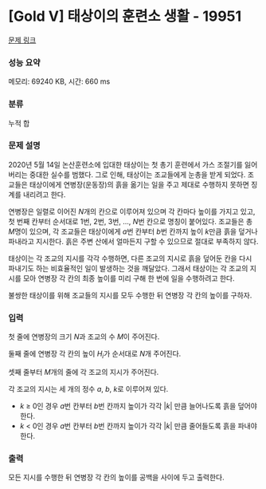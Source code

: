 # [Gold V] 태상이의 훈련소 생활 - 19951 

[문제 링크](https://www.acmicpc.net/problem/19951) 

### 성능 요약

메모리: 69240 KB, 시간: 660 ms

### 분류

누적 합

### 문제 설명

<p>2020년 5월 14일 논산훈련소에 입대한 태상이는 첫 총기 훈련에서 가스 조절기를 잃어버리는 중대한 실수를 범했다. 그로 인해, 태상이는 조교들에게 눈총을 받게 되었다. 조교들은 태상이에게 연병장(운동장)의 흙을 옮기는 일을 주고 제대로 수행하지 못하면 징계를 내리려고 한다.</p>

<p>연병장은 일렬로 이어진 <em>N</em>개의 칸으로 이루어져 있으며 각 칸마다 높이를 가지고 있고, 첫 번째 칸부터 순서대로 1번, 2번, 3번, ..., <em>N</em>번 칸으로 명칭이 붙어있다. 조교들은 총 <em>M</em>명이 있으며, 각 조교들은 태상이에게 <em>a</em>번 칸부터 <em>b</em>번 칸까지 높이 <em>k</em>만큼 흙을 덮거나 파내라고 지시한다. 흙은 주변 산에서 얼마든지 구할 수 있으므로 절대로 부족하지 않다.</p>

<p>태상이는 각 조교의 지시를 각각 수행하면, 다른 조교의 지시로 흙을 덮어둔 칸을 다시 파내기도 하는 비효율적인 일이 발생하는 것을 깨달았다. 그래서 태상이는 각 조교의 지시를 모아 연병장 각 칸의 최종 높이를 미리 구해 한 번에 일을 수행하려고 한다.</p>

<p>불쌍한 태상이를 위해 조교들의 지시를 모두 수행한 뒤 연병장 각 칸의 높이를 구하자.</p>

### 입력 

 <p>첫 줄에 연병장의 크기 <em>N</em>과 조교의 수 <em>M</em>이 주어진다.</p>

<p>둘째 줄에 연병장 각 칸의 높이 <em>H<sub>i</sub></em>가 순서대로 <em>N</em>개 주어진다.</p>

<p>셋째 줄부터 <em>M</em>개의 줄에 각 조교의 지시가 주어진다.</p>

<p>각 조교의 지시는 세 개의 정수 <em>a</em>, <em>b</em>, <em>k</em>로 이루어져 있다.</p>

<ul>
	<li><em>k </em>≥ 0인 경우 <em>a</em>번 칸부터 <em>b</em>번 칸까지 높이가 각각 |<em>k</em>| 만큼 늘어나도록 흙을 덮어야 한다.</li>
	<li><em>k</em> < 0인 경우 <em>a</em>번 칸부터 <em>b</em>번 칸까지 높이가 각각 |<em>k</em>| 만큼 줄어들도록 흙을 파내야 한다.</li>
</ul>

### 출력 

 <p>모든 지시를 수행한 뒤 연병장 각 칸의 높이를 공백을 사이에 두고 출력한다.</p>

